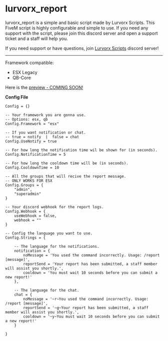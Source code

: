 # lurvorx_report
lurvorx_report is a simple and basic script made by Lurvorx Scripts. This FiveM script is highly configurable and simple to use.
If you need any support with the script, please join this discord server and open a support ticket and a staff will help you.

If you need support or have questions, join [Lurvorx Scripts](https://discord.gg/Tzzsh8zVyQ) discord server!

---------------------------------------------------------------------------------------------------------------------------
Framework compatible:
- ESX Legacy
- QB-Core

Here is the [preview - COMING SOON!]()

**Config File**
```
Config = {}

-- Your framework you are gonna use.
-- Options: esx, qb
Config.Framework = "esx"

-- If you want notification or chat.
-- true = notify  |  false = chat
Config.UseNotify = true

-- For how long the notification time wil be shown for (in seconds).
Config.NotificationTime = 5

-- For how long the cooldown time will be (in seconds).
Config.CooldownTime = 10

-- All the groups that will recive the report message.
-- ONLY WORKS FOR ESX
Config.Groups = {
    "admin",
    "superadmin"
}

-- Your discord webhook for the report logs.
Config.Webhook = {
    useWebhook = false,
    webhook = ""
}

-- Config the language you want to use.
Config.Strings = {

    -- The language for the notifications.
    notification = {
        noMessage = 'You used the command incorrectly. Usage: /report [message]',
        reportSend = 'Your report has been submitted, a staff member will assist you shortly.',
        cooldown = 'You must wait 10 seconds before you can submit a new report!'
    },

    -- The language for the chat.
    chat = {
        noMessage = '~r~You used the command incorrectly. Usage: /report [message]',
        reportSend = '~g~Your report has been submitted, a staff member will assist you shortly.',
        cooldown = '~y~You must wait 10 seconds before you can submit a new report!'
    }

}
```
